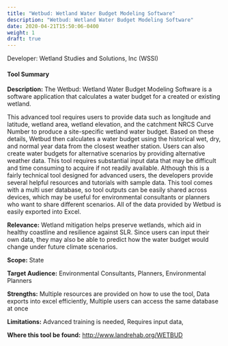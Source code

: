 ```yaml
---
title: "Wetbud: Wetland Water Budget Modeling Software"
description: "Wetbud: Wetland Water Budget Modeling Software"
date: 2020-04-21T15:50:06-0400
weight: 1
draft: true
---
```

Developer: Wetland Studies and Solutions, Inc (WSSI)

#### Tool Summary
**Description:** The Wetbud: Wetland Water Budget Modeling Software is a software application that calculates a water budget for a created or existing wetland. 

This advanced tool requires users to provide data such as longitude and latitude, wetland area, wetland elevation, and the catchment NRCS Curve Number to produce a site-specific wetland water budget. Based on these details, Wetbud then calculates a water budget using the historical wet, dry, and normal year data from the closest weather station. Users can also create water budgets for alternative scenarios by providing alternative weather data. This tool requires substantial input data that may be difficult and time consuming to acquire if not readily available. Although this is a fairly technical tool designed for advanced users, the developers provide several helpful resources and tutorials with sample data. This tool comes with a multi user database, so tool outputs can be easily shared across devices, which may be useful for environmental consultants or planners who want to share different scenarios. All of the data provided by Wetbud is easily exported into Excel.

**Relevance:** Wetland mitigation helps preserve wetlands, which aid in healthy coastline and resilience against SLR. Since users can input their own data, they may also be able to predict how the water budget would change under future climate scenarios.

**Scope:** State

**Target Audience:** Environmental Consultants, Planners, Environmental Planners

**Strengths:** Multiple resources are provided on how to use the tool, Data exports into excel efficiently, Multiple users can access the same database at once

**Limitations:** Advanced training is needed, Requires input data, 

**Where this tool be found:** http://www.landrehab.org/WETBUD
